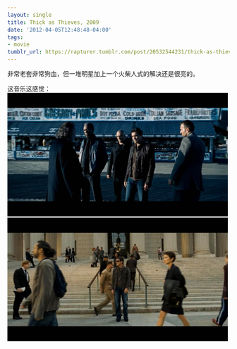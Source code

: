 ```yaml
---
layout: single
title: Thick as Thieves, 2009
date: '2012-04-05T12:48:48-04:00'
tags:
- movie
tumblr_url: https://rapturer.tumblr.com/post/20532544231/thick-as-thieves-2009
---
```

非常老套非常狗血，但一堆明星加上一个火柴人式的解决还是很亮的。

这音乐这感觉： ![](/assets/img/tumblr_m20mo5lynk1r0cnr9.jpg) ![](/assets/img/tumblr_m20mp9dvzh1r0cnr9.jpg)

